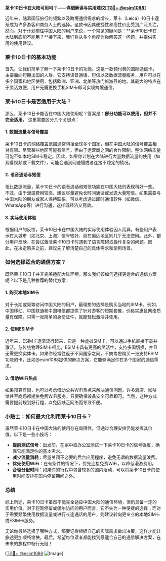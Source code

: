 **莱卡10日卡在大陆可用吗？——详细解读与实用建议[[TG💪+ @esim1088](https://t.me/s/esim1088)]**

近年来，随着国际旅行的频繁以及跨境通信需求的增长，莱卡（Leica）10日卡逐渐成为许多游客和商务人士的选择。这款卡因其便捷性和高性价比受到广泛关注。然而，对于计划前往中国大陆的用户来说，一个常见的疑问是：**莱卡10日卡在大陆到底能不能用？**接下来，我们将从多个角度为你解答这一问题，并提供实用的使用建议。

### 莱卡10日卡的基本功能

首先，让我们简单了解一下莱卡10日卡的功能。这是一款预付费的国际通信卡，主要面向短期出国的人群。它支持语音通话、短信以及数据流量服务，用户可以在多个国家和地区使用，包括欧洲、亚洲、北美等热门旅游目的地。其最大的特点在于灵活方便，用户无需更换手机SIM卡即可实现跨境通信。

### 莱卡10日卡是否适用于大陆？

那么，莱卡10日卡能否在中国大陆使用呢？答案是：**部分功能可以使用，但并不完全适用。** 这里需要区分几个关键点：

#### 1. 数据流量与信号覆盖

莱卡10日卡的网络覆盖范围通常包括全球多个国家，但在中国大陆的信号覆盖相对有限。尽管某些地区可能有信号，但由于运营商之间的合作限制，整体网络质量可能不如本地SIM卡稳定。因此，如果你计划在大陆进行大量数据流量的使用（如观看视频或下载文件），可能会遇到网速慢或者连接不稳定的情况。

#### 2. 语音通话与短信

相比数据流量，莱卡10日卡的语音通话和短信功能在中国大陆的表现稍好一些。不过，由于漫游费用较高，建议尽量避免长时间通话或发送大量短信。如果需要与中国大陆的朋友或家人保持联系，可以考虑通过即时通讯软件（如微信、WhatsApp等）进行沟通，这样既经济又高效。

#### 3. 实际使用体验

根据用户的反馈，莱卡10日卡在中国大陆的实际使用体验因人而异。有些用户表示在大城市（如北京、上海）信号较好，而在偏远地区则几乎无法使用。此外，部分用户反映，在尝试激活莱卡10日卡时遇到了语言障碍或操作复杂的问题。因此，在决定购买之前，建议先了解清楚自己的具体需求和使用场景。

### 如何选择适合的通信方案？

既然莱卡10日卡并非完美适配大陆环境，那么我们该如何选择更适合的通信方案呢？以下是几种推荐的替代方案：

#### 1. 购买本地SIM卡

对于长期或频繁访问中国大陆的用户，最理想的选择是购买当地的SIM卡。例如，中国移动、中国联通和中国电信都提供了针对游客的短期套餐，价格实惠且网络质量有保障。只需一张简单的身份证件，就能轻松激活并使用。

#### 2. 使用ESIM卡

近年来，ESIM卡逐渐流行起来，它是一种虚拟SIM卡，可以通过手机直接下载并激活。与传统物理SIM卡相比，ESIM卡具有更高的灵活性，支持多国切换，并且无需更换实体卡。如果你经常往返于不同国家之间，不妨考虑购买一张支持ESIM功能的卡，比如@esim1088提供的解决方案，它能够满足你在多个国家的通信需求。

#### 3. 借助WiFi热点

如果预算有限，也可以考虑借助公共WiFi热点来解决通信问题。许多酒店、咖啡馆甚至商场都提供免费WiFi服务，只要确保设备安全可靠即可。当然，这种方式需要提前规划好行程，以免因缺乏网络而导致不便。

### 小贴士：如何最大化利用莱卡10日卡？

虽然莱卡10日卡在中国大陆的使用存在局限性，但通过合理安排仍能发挥其价值。以下是一些小技巧：

- **提前测试信号**：出发前，在家中或办公室测试一下莱卡10日卡的信号强度，确保它能满足你的基本需求。
- **减少流量消耗**：尽量关闭不必要的后台应用程序，避免无谓的数据流量浪费。
- **优先使用WiFi**：在有条件的情况下，优先连接免费WiFi，以降低漫游费用。
- **合理分配时间**：如果你的行程中包含较多的国内活动，可以将莱卡10日卡的使用时间安排在国内停留期间之外。

### 总结

综上所述，莱卡10日卡虽然不能完全适应中国大陆的通信环境，但仍具备一定的实用价值。对于短暂停留或偶尔访问的用户而言，它不失为一种便捷的选择；而对于需要频繁使用数据流量或进行长途通话的用户，则建议转向更专业的本地SIM卡或ESIM卡服务。

无论你最终选择了哪种方式，都要记得根据自己的实际需求做出决策，这样才能让旅途更加顺畅愉快。最后，希望每位读者都能找到最适合自己的通信解决方案，在未来的旅程中畅行无阻！

[[TG💪+ @esim1088](https://t.me/s/esim1088) ![Image](https://i.postimg.cc/4NQfJmqS/Snipaste-2025-05-13-00-14-12.png)]